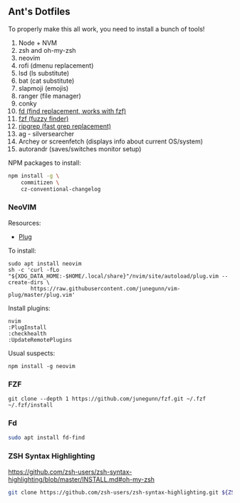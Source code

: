 ## Ant's Dotfiles

To properly make this all work, you need to install a bunch of tools!

1. Node + NVM
2. zsh and oh-my-zsh
3. neovim
4. rofi (dmenu replacement)
5. lsd (ls substitute)
6. bat (cat substitute)
7. slapmoji (emojis)
8. ranger (file manager)
9. conky
10. [fd (find replacement, works with fzf)](https://github.com/sharkdp/fd)
11. [fzf (fuzzy finder)](https://github.com/junegunn/fzf)
12. [ripgrep (fast grep replacement)](https://github.com/burntsushi/ripgrep)
13. ag - silversearcher
14. Archey or screenfetch (displays info about current OS/system)
15. autorandr (saves/switches monitor setup)

NPM packages to install:

```sh
npm install -g \
	commitizen \
	cz-conventional-changelog
```

### NeoVIM

Resources:

- [Plug](https://github.com/junegunn/vim-plug)

To install:

```
sudo apt install neovim
sh -c 'curl -fLo "${XDG_DATA_HOME:-$HOME/.local/share}"/nvim/site/autoload/plug.vim --create-dirs \
       https://raw.githubusercontent.com/junegunn/vim-plug/master/plug.vim'
```

Install plugins:

```
nvim
:PlugInstall
:checkhealth
:UpdateRemotePlugins
```

Usual suspects:

```
npm install -g neovim
```

### FZF

```
git clone --depth 1 https://github.com/junegunn/fzf.git ~/.fzf
~/.fzf/install
```

### Fd

```bash
sudo apt install fd-find
```

### ZSH Syntax Highlighting

https://github.com/zsh-users/zsh-syntax-highlighting/blob/master/INSTALL.md#oh-my-zsh

```sh
git clone https://github.com/zsh-users/zsh-syntax-highlighting.git ${ZSH_CUSTOM:-~/.oh-my-zsh/custom}/plugins/zsh-syntax-highlighting
```


